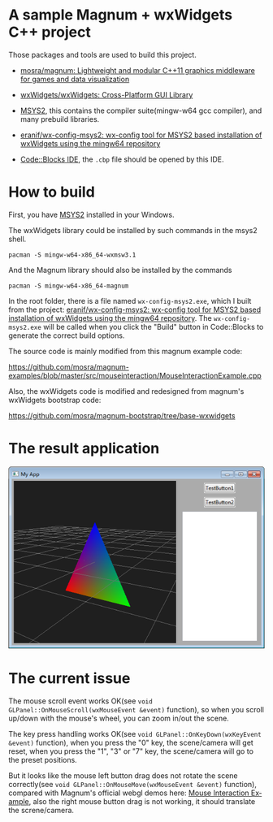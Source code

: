 # A sample Magnum + wxWidgets C++ project

Those packages and tools are used to build this project.

- [mosra/magnum: Lightweight and modular C++11 graphics middleware for games and data visualization](https://github.com/mosra/magnum)

- [wxWidgets/wxWidgets: Cross-Platform GUI Library](https://github.com/wxWidgets/wxWidgets)

- [MSYS2](https://www.msys2.org/), this contains the compiler suite(mingw-w64 gcc compiler), and many prebuild libraries.

- [eranif/wx-config-msys2: wx-config tool for MSYS2 based installation of wxWidgets using the mingw64 repository](https://github.com/eranif/wx-config-msys2)

- [Code::Blocks IDE](https://www.codeblocks.org/), the `.cbp` file should be opened by this IDE.

# How to build

First, you have [MSYS2](https://www.msys2.org/) installed in your Windows.

The wxWidgets library could be installed by such commands in the msys2 shell.

~~~~
pacman -S mingw-w64-x86_64-wxmsw3.1
~~~~

And the Magnum library should also be installed by the commands

~~~~
pacman -S mingw-w64-x86_64-magnum
~~~~

In the root folder, there is a file named `wx-config-msys2.exe`, which I built from the project: [eranif/wx-config-msys2: wx-config tool for MSYS2 based installation of wxWidgets using the mingw64 repository](https://github.com/eranif/wx-config-msys2). The `wx-config-msys2.exe` will be called when you click the "Build" button in Code::Blocks to generate the correct build options.

The source code is mainly modified from this magnum example code:

https://github.com/mosra/magnum-examples/blob/master/src/mouseinteraction/MouseInteractionExample.cpp

Also, the wxWidgets code is modified and redesigned from magnum's wxWidgets bootstrap code:

https://github.com/mosra/magnum-bootstrap/tree/base-wxwidgets

# The result application

![The main GUI](images/main-gui.png)

# The current issue

The mouse scroll event works OK(see `void GLPanel::OnMouseScroll(wxMouseEvent &event)` function), so when you scroll up/down with the mouse's wheel, you can zoom in/out the scene.

The key press handling works OK(see `void GLPanel::OnKeyDown(wxKeyEvent &event)` function), when you press the "0" key, the scene/camera will get reset, when you press the "1", "3" or "7" key, the scene/camera will go to the preset positions.

But it looks like the mouse left button drag does not rotate the scene correctly(see `void GLPanel::OnMouseMove(wxMouseEvent &event)` function), compared with Magnum's official webgl demos here: [Mouse In­ter­ac­tion Ex­am­ple](https://magnum.graphics/showcase/mouseinteraction/), also the right mouse button drag is not working, it should translate the screne/camera.





